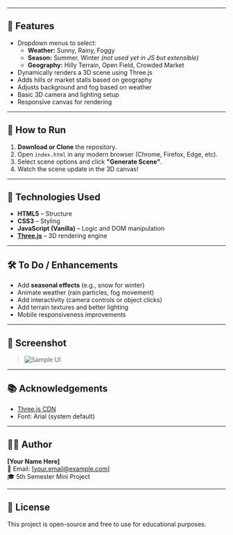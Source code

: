 
---

## 🎯 Features

- Dropdown menus to select:
  - **Weather:** Sunny, Rainy, Foggy
  - **Season:** Summer, Winter *(not used yet in JS but extensible)*
  - **Geography:** Hilly Terrain, Open Field, Crowded Market
- Dynamically renders a 3D scene using Three.js
- Adds hills or market stalls based on geography
- Adjusts background and fog based on weather
- Basic 3D camera and lighting setup
- Responsive canvas for rendering

---

## 🚀 How to Run

1. **Download or Clone** the repository.
2. Open `index.html` in any modern browser (Chrome, Firefox, Edge, etc).
3. Select scene options and click **"Generate Scene"**.
4. Watch the scene update in the 3D canvas!

---

## 🧠 Technologies Used

- **HTML5** – Structure
- **CSS3** – Styling
- **JavaScript (Vanilla)** – Logic and DOM manipulation
- **[Three.js](https://threejs.org/)** – 3D rendering engine

---

## 🛠️ To Do / Enhancements

- Add **seasonal effects** (e.g., snow for winter)
- Animate weather (rain particles, fog movement)
- Add interactivity (camera controls or object clicks)
- Add terrain textures and better lighting
- Mobile responsiveness improvements

---

## 📸 Screenshot

> ![Sample UI](5afe0848-869f-4d2f-85c1-1e4800c37149.png)

---

## 📚 Acknowledgements

- [Three.js CDN](https://cdnjs.cloudflare.com/ajax/libs/three.js/r134/three.min.js)
- Font: Arial (system default)

---

## 👨‍💻 Author

**[Your Name Here]**  
📧 Email: [your.email@example.com]  
🎓 5th Semester Mini Project

---

## 📜 License

This project is open-source and free to use for educational purposes.

